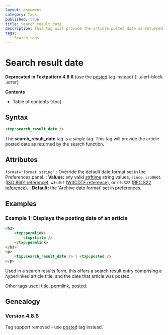 ```yaml
---
layout: document
category: Tags
published: true
title: Search result date
description: This tag will provide the article posted date as returned by the search function.
tags:
  - Search tags
---
```


# Search result date

**Deprecated in Textpattern 4.8.6** (use the [posted](/tags/posted) tag instead)
{: .alert-block .error}

**Contents**

* Table of contents
{:toc}

## Syntax

~~~ html
<txp:search_result_date />
~~~

The **search_result_date** tag is a *single* tag. This tag will provide the article posted date as returned by the search function.

## Attributes

`format="format string"`
: Override the default date format set in the Preferences panel.
: **Values:** any valid [strftime](https://secure.php.net/strftime) string values, `since`, `iso8601` ([ISO 8601 reference](https://en.wikipedia.org/wiki/ISO_8601)), `w3cdtf` ([W3CDTF reference](https://www.w3.org/TR/NOTE-datetime)), or `rfc822` ([RFC 822 reference](https://www.w3.org/Protocols/rfc822/#z28)).
: **Default:** the 'Archive date format' set in preferences.

## Examples

### Example 1: Displays the posting date of an article

~~~ html
<h3>
    <txp:permlink>
        <txp:title />
    </txp:permlink>
</h3>
<p>
    <txp:search_result_date /> | <txp:posted />
</p>
~~~

Used in a search results form, this offers a search result entry comprising a hyperlinked article title, and the date that article was posted.

Other tags used: [title](/tags/title), [permlink](/tags/permlink), [posted](/tags/posted).

## Genealogy

### Version 4.8.6

Tag support removed - use [posted](/tags/posted) tag instead.

